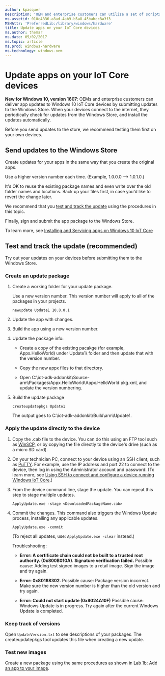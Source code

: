 ```yaml
---
author: kpacquer
Description: 'OEM and enterprise customers can utilize a set of scripts and tools to deliver app updates for Windows 10 IoT Core (IoT Core) devices.'
ms.assetid: 010c4836-a8ad-4ab9-b5a8-45babcc8a3f3
MSHAttr: 'PreferredLib:/library/windows/hardware'
title: Update apps on your IoT Core devices
ms.author: themar
ms.date: 05/02/2017
ms.topic: article
ms.prod: windows-hardware
ms.technology: windows-oem
---
```


# Update apps on your IoT Core devices

**New for Windows 10, version 1607**: OEMs and enterprise customers can deliver app updates to Windows 10 IoT Core devices by submitting updates to the Windows Store. When your devices connect to the internet, they periodically check for updates from the Windows Store, and install the updates automatically. 

Before you send updates to the store, we recommend testing them first on your own devices. 

## <span id="Send_updates_to_the_Windows_Store"></span>Send updates to the Windows Store

Create updates for your apps in the same way that you create the original apps.

Use a higher version number each time. (Example, 1.0.0.0 --> 1.0.1.0.)

It's OK to reuse the existing package names and even write over the old folder names and locations. Back up your files first, in case you'd like to revert the change later.

We recommend that you [test and track the update](#Test_and_track_the_update) using the procedures in this topic.

Finally, sign and submit the app package to the Windows Store. 

To learn more, see [Installing and Servicing apps on Windows 10 IoT Core](https://developer.microsoft.com/en-us/windows/iot/docs/store)

## <span id="Test_and_track_the_update"></span><span id="test and track the update"></span><span id="TEST AND TRACK THE UPATE"></span>Test and track the update (recommended)

Try out your updates on your devices before submitting them to the Windows Store.

### <span id="Create_an_update_package"></span>Create an update package

1.  Create a working folder for your update package. 

    Use a new version number. This version number will apply to all of the packages in your projects.

    ```
    newupdate Update1 10.0.0.1
    ```

2.  Update the app with changes.

3.  Build the app using a new version number. 
	
4.  Update the package info:

    - Create a copy of the existing pacakge (for example, Appx.HelloWorld) under Update1\ folder and then update that with the version number.
	
	- Copy the new appx files to that directory.
	
	- Open  C:\\iot-adk-addonkit\\Source-arm\\Packages\\Appx.HelloWorld\\Appx.HelloWorld.pkg.xml, and update the version numbering.
		
5.  Build the update package

    ```
    createupdatepkgs Update1
    ```

	The output goes to C:\\iot-adk-addonkit\\Build\\arm\\Update1.

### <span id="Apply_the_update_directly_to_the_device"></span><span id="apply_the_update_directly_to_the_device"></span><span id="APPLY_THE_UPDATE_DIRECTLY_TO_THE_DEVICE"></span>Apply the update directly to the device

1.  Copy the .cab file to the device. You can do this using an FTP tool such as [WinSCP](http://winscp.net), or by copying the file directly to the device's drive (such as a micro SD card).

2.  On your technician PC, connect to your device using an SSH client, such as [PuTTY](http://the.earth.li/~sgtatham/putty/latest/x86/putty.exe). For example, use the IP address and port 22 to connect to the device, then log in using the Administrator account and password. (To learn more, see [Using SSH to connect and configure a device running Windows IoT Core](https://developer.microsoft.com/windows/iot/docs/ssh).)

3.  From the device command line, stage the update. You can repeat this step to stage multiple updates.
    ```
    ApplyUpdate.exe -stage <DownloadedPackageName.cab>
    ```

4.  Commit the changes. This command also triggers the Windows Update process, installing any applicable updates. 
    ```
    ApplyUpdate.exe -commit
    ```
	
	(To reject all updates, use: `ApplyUpdate.exe -clear` instead.)
	
	Troubleshooting:
	-  **Error: A certificate chain could not be built to a trusted root authority. (0x800B010A). Signature verification failed.** 
	   Possible cause: Adding test signed images to a retail image. Sign the image and try again.
	   
    -  **Error: 0x80188302.**
       Possible cause: Package version incorrect. Make sure the new version number is higher than the old version and try again. 
	
	-  **Error: Could not start update (0x8024A10F)**
       Possible cause: Windows Update is in progress. Try again after the current Windows Update is completed.
	   

### <span id="Keep_track_of_versions"></span>Keep track of versions

Open `UpdateVersion.txt` to see descriptions of your packages. The createupdatepkgs tool updates this file when creating a new update.

### <span id="Test_new_images"></span>Test new images
Create a new package using the same procedures as shown in [Lab 1b: Add an app to your image](https://msdn.microsoft.com/windows/hardware/commercialize/manufacture/iot/deploy-your-app-with-a-standard-board).
